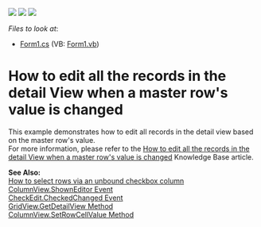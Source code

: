 <!-- default badges list -->
![](https://img.shields.io/endpoint?url=https://codecentral.devexpress.com/api/v1/VersionRange/128628284/13.1.4%2B)
[![](https://img.shields.io/badge/Open_in_DevExpress_Support_Center-FF7200?style=flat-square&logo=DevExpress&logoColor=white)](https://supportcenter.devexpress.com/ticket/details/E624)
[![](https://img.shields.io/badge/📖_How_to_use_DevExpress_Examples-e9f6fc?style=flat-square)](https://docs.devexpress.com/GeneralInformation/403183)
<!-- default badges end -->
<!-- default file list -->
*Files to look at*:

* [Form1.cs](./CS/Form1.cs) (VB: [Form1.vb](./VB/Form1.vb))
<!-- default file list end -->
# How to edit all the records in the detail View when a master row's value is changed


<p>This example demonstrates how to edit all records in the detail view based on the master row's value.<br />
For more information, please refer to the <a href="https://www.devexpress.com/Support/Center/p/A2409">How to edit all the records in the detail View when a master row's value is changed</a> Knowledge Base article.</p><p><strong>See Also:</strong><br />
<a href="https://www.devexpress.com/Support/Center/p/A371">How to select rows via an unbound checkbox column</a><br />
<a href="http://documentation.devexpress.com/#WindowsForms/DevExpressXtraGridViewsBaseColumnView_ShownEditortopic">ColumnView.ShownEditor Event</a><br />
<a href="http://documentation.devexpress.com/#WindowsForms/DevExpressXtraEditorsCheckEdit_CheckedChangedtopic">CheckEdit.CheckedChanged Event</a><br />
<a href="http://documentation.devexpress.com/#WindowsForms/DevExpressXtraGridViewsGridGridView_GetDetailViewtopic">GridView.GetDetailView Method</a><br />
<a href="http://documentation.devexpress.com/#WindowsForms/DevExpressXtraGridViewsBaseColumnView_SetRowCellValuetopic">ColumnView.SetRowCellValue Method</a></p>

<br/>


